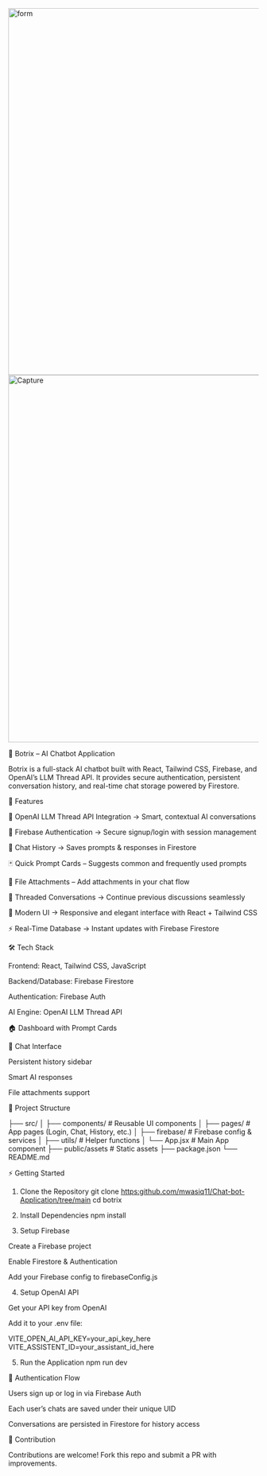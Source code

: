 <img width="1439" height="738" alt="form" src="https://github.com/user-attachments/assets/f054f8e6-a193-477c-ae9a-37904f1a5e34" />
<img width="1440" height="739" alt="Capture" src="https://github.com/user-attachments/assets/8502827a-0127-4c74-8ad4-4a4e8e35b9b8" />


🤖 Botrix – AI Chatbot Application

Botrix is a full-stack AI chatbot built with React, Tailwind CSS, Firebase, and OpenAI’s LLM Thread API. It provides secure authentication, persistent conversation history, and real-time chat storage powered by Firestore.

🚀 Features

🔗 OpenAI LLM Thread API Integration → Smart, contextual AI conversations

🔑 Firebase Authentication → Secure signup/login with session management

💬 Chat History → Saves prompts & responses in Firestore

🃏 Quick Prompt Cards – Suggests common and frequently used prompts

📁 File Attachments – Add attachments in your chat flow

🔄 Threaded Conversations → Continue previous discussions seamlessly

🎨 Modern UI → Responsive and elegant interface with React + Tailwind CSS

⚡ Real-Time Database → Instant updates with Firebase Firestore

🛠️ Tech Stack

Frontend: React, Tailwind CSS, JavaScript

Backend/Database: Firebase Firestore

Authentication: Firebase Auth

AI Engine: OpenAI LLM Thread API

🏠 Dashboard with Prompt Cards

💬 Chat Interface

Persistent history sidebar

Smart AI responses

File attachments support

📂 Project Structure

├── src/
│   ├── components/     # Reusable UI components
│   ├── pages/          # App pages (Login, Chat, History, etc.)
│   ├── firebase/       # Firebase config & services
│   ├── utils/          # Helper functions
│   └── App.jsx         # Main App component
├── public/assets            # Static assets
├── package.json
└── README.md

⚡ Getting Started

1. Clone the Repository
git clone [https:github.com/mwasiq11/Chat-bot-Application/tree/main](https://github.com/mwasiq11/Chat-bot-Application)
cd botrix

2. Install Dependencies
npm install

3. Setup Firebase

Create a Firebase project

Enable Firestore & Authentication

Add your Firebase config to firebaseConfig.js

4. Setup OpenAI API

Get your API key from OpenAI

Add it to your .env file:

VITE_OPEN_AI_API_KEY=your_api_key_here
VITE_ASSISTENT_ID=your_assistant_id_here

5. Run the Application
npm run dev

🔐 Authentication Flow

Users sign up or log in via Firebase Auth

Each user’s chats are saved under their unique UID

Conversations are persisted in Firestore for history access

🤝 Contribution

Contributions are welcome! Fork this repo and submit a PR with improvements.
